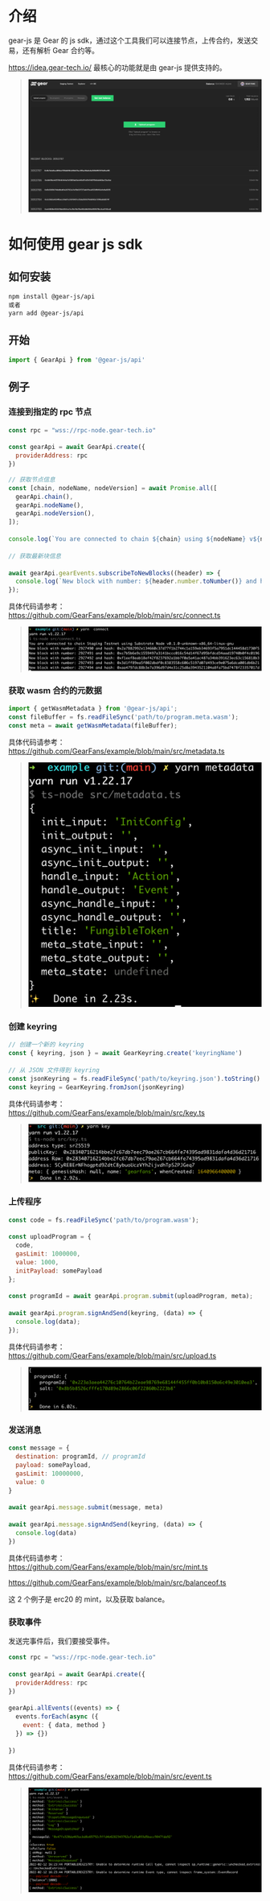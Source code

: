 # 介绍

gear-js 是 Gear 的 js sdk，通过这个工具我们可以连接节点，上传合约，发送交易，还有解析 Gear 合约等。

https://idea.gear-tech.io/ 最核心的功能就是由 gear-js 提供支持的。

> ![](./img/gear-idea.png)

# 如何使用 gear js sdk

## 如何安装

```shell
npm install @gear-js/api
或者
yarn add @gear-js/api
```

## 开始

```js
import { GearApi } from '@gear-js/api'
```

## 例子

### 连接到指定的 rpc 节点

```js
const rpc = "wss://rpc-node.gear-tech.io"

const gearApi = await GearApi.create({
  providerAddress: rpc
})
```

```js
// 获取节点信息
const [chain, nodeName, nodeVersion] = await Promise.all([
  gearApi.chain(),
  gearApi.nodeName(),
  gearApi.nodeVersion(),
]);

console.log(`You are connected to chain ${chain} using ${nodeName} v${nodeVersion}`);

// 获取最新块信息

await gearApi.gearEvents.subscribeToNewBlocks((header) => {
  console.log(`New block with number: ${header.number.toNumber()} and hash: ${header.hash.toHex()}`);
});
```

具体代码请参考：https://github.com/GearFans/example/blob/main/src/connect.ts

> ![](./img/conect.png)

### 获取 wasm 合约的元数据

```js
import { getWasmMetadata } from '@gear-js/api';
const fileBuffer = fs.readFileSync('path/to/program.meta.wasm');
const meta = await getWasmMetadata(fileBuffer);
```

具体代码请参考： https://github.com/GearFans/example/blob/main/src/metadata.ts

> ![](./img/metadata.png)

### 创建 keyring

```js
// 创建一个新的 keyring
const { keyring, json } = await GearKeyring.create('keyringName')

// 从 JSON 文件得到 keyring
const jsonKeyring = fs.readFileSync('path/to/keyring.json').toString()
const keyring = GearKeyring.fromJson(jsonKeyring)
```

具体代码请参考： https://github.com/GearFans/example/blob/main/src/key.ts

> ![](./img/keyring.png)

### 上传程序

```js
const code = fs.readFileSync('path/to/program.wasm');

const uploadProgram = {
  code,
  gasLimit: 1000000,
  value: 1000,
  initPayload: somePayload
};

const programId = await gearApi.program.submit(uploadProgram, meta);

await gearApi.program.signAndSend(keyring, (data) => {
  console.log(data);
});
```

具体代码请参考：https://github.com/GearFans/example/blob/main/src/upload.ts

> ![](./img/upload.png)

### 发送消息

```js
const message = {
  destination: programId, // programId
  payload: somePayload,
  gasLimit: 10000000,
  value: 0
}

await gearApi.message.submit(message, meta)

await gearApi.message.signAndSend(keyring, (data) => {
  console.log(data)
})

```

具体代码请参考：https://github.com/GearFans/example/blob/main/src/mint.ts

https://github.com/GearFans/example/blob/main/src/balanceof.ts

这 2 个例子是 erc20 的 mint，以及获取 balance。

### 获取事件

发送完事件后，我们要接受事件。

```js
const rpc = "wss://rpc-node.gear-tech.io"

const gearApi = await GearApi.create({
  providerAddress: rpc
})

gearApi.allEvents((events) => {
  events.forEach(async ({
    event: { data, method }
  }) => {})

})
```

具体代码请参考：https://github.com/GearFans/example/blob/main/src/event.ts

> ![](./img/event.png)
